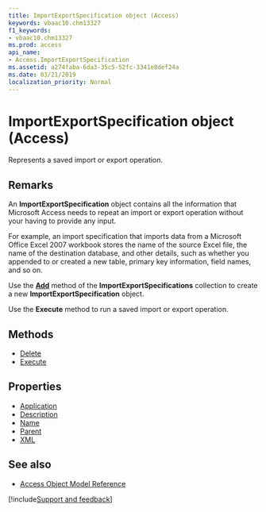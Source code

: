```yaml
---
title: ImportExportSpecification object (Access)
keywords: vbaac10.chm13327
f1_keywords:
- vbaac10.chm13327
ms.prod: access
api_name:
- Access.ImportExportSpecification
ms.assetid: a274faba-6da3-35c5-52fc-3341e8def24a
ms.date: 03/21/2019
localization_priority: Normal
---
```



# ImportExportSpecification object (Access)

Represents a saved import or export operation.


## Remarks

An **ImportExportSpecification** object contains all the information that Microsoft Access needs to repeat an import or export operation without your having to provide any input. 

For example, an import specification that imports data from a Microsoft Office Excel 2007 workbook stores the name of the source Excel file, the name of the destination database, and other details, such as whether you appended to or created a new table, primary key information, field names, and so on.

Use the **[Add](Access.ImportExportSpecifications.Add.md)** method of the **ImportExportSpecifications** collection to create a new **ImportExportSpecification** object.

Use the **Execute** method to run a saved import or export operation.


## Methods

- [Delete](Access.ImportExportSpecification.Delete.md)
- [Execute](Access.ImportExportSpecification.Execute.md)

## Properties

- [Application](Access.ImportExportSpecification.Application.md)
- [Description](Access.ImportExportSpecification.Description.md)
- [Name](Access.ImportExportSpecification.Name.md)
- [Parent](Access.ImportExportSpecification.Parent.md)
- [XML](Access.ImportExportSpecification.XML.md)

## See also

- [Access Object Model Reference](overview/Access/object-model.md)


[!include[Support and feedback](~/includes/feedback-boilerplate.md)]

